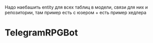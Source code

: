 Надо наебашить entity для всех таблиц в модели, связи для них и репозитории, там пример есть с юзером + есть пример хедлера

# TelegramRPGBot
 
